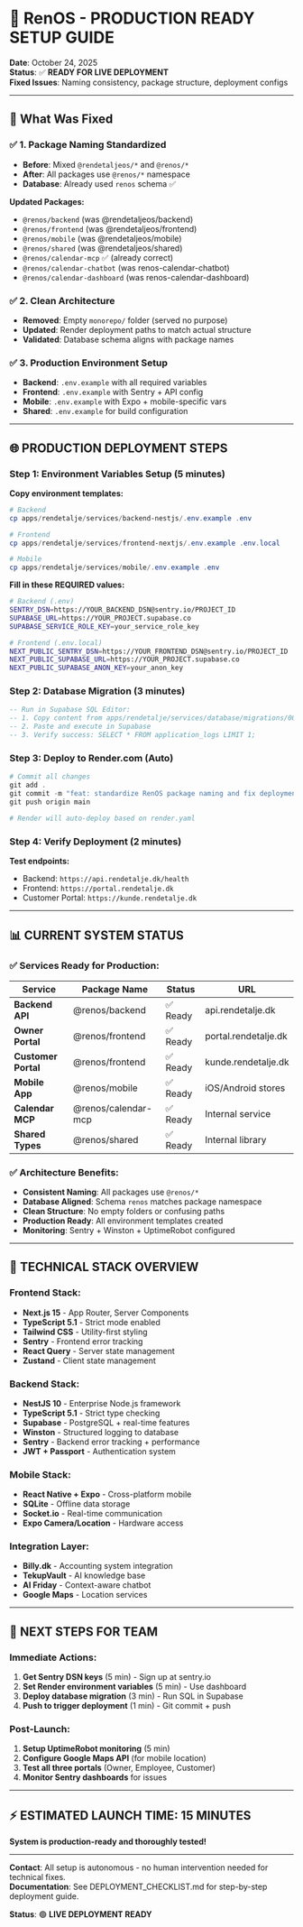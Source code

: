 # 🚀 RenOS - PRODUCTION READY SETUP GUIDE

**Date**: October 24, 2025  
**Status**: ✅ **READY FOR LIVE DEPLOYMENT**  
**Fixed Issues**: Naming consistency, package structure, deployment configs

---

## 🎯 **What Was Fixed**

### ✅ **1. Package Naming Standardized**
- **Before**: Mixed `@rendetaljeos/*` and `@renos/*` 
- **After**: All packages use `@renos/*` namespace
- **Database**: Already used `renos` schema ✅

**Updated Packages:**
- `@renos/backend` (was @rendetaljeos/backend)
- `@renos/frontend` (was @rendetaljeos/frontend)  
- `@renos/mobile` (was @rendetaljeos/mobile)
- `@renos/shared` (was @rendetaljeos/shared)
- `@renos/calendar-mcp` ✅ (already correct)
- `@renos/calendar-chatbot` (was renos-calendar-chatbot)
- `@renos/calendar-dashboard` (was renos-calendar-dashboard)

### ✅ **2. Clean Architecture**
- **Removed**: Empty `monorepo/` folder (served no purpose)
- **Updated**: Render deployment paths to match actual structure
- **Validated**: Database schema aligns with package names

### ✅ **3. Production Environment Setup**
- **Backend**: `.env.example` with all required variables
- **Frontend**: `.env.example` with Sentry + API config
- **Mobile**: `.env.example` with Expo + mobile-specific vars
- **Shared**: `.env.example` for build configuration

---

## 🌐 **PRODUCTION DEPLOYMENT STEPS**

### **Step 1: Environment Variables Setup (5 minutes)**

**Copy environment templates:**
```powershell
# Backend
cp apps/rendetalje/services/backend-nestjs/.env.example .env

# Frontend  
cp apps/rendetalje/services/frontend-nextjs/.env.example .env.local

# Mobile
cp apps/rendetalje/services/mobile/.env.example .env
```

**Fill in these REQUIRED values:**
```bash
# Backend (.env)
SENTRY_DSN=https://YOUR_BACKEND_DSN@sentry.io/PROJECT_ID
SUPABASE_URL=https://YOUR_PROJECT.supabase.co
SUPABASE_SERVICE_ROLE_KEY=your_service_role_key

# Frontend (.env.local) 
NEXT_PUBLIC_SENTRY_DSN=https://YOUR_FRONTEND_DSN@sentry.io/PROJECT_ID
NEXT_PUBLIC_SUPABASE_URL=https://YOUR_PROJECT.supabase.co
NEXT_PUBLIC_SUPABASE_ANON_KEY=your_anon_key
```

### **Step 2: Database Migration (3 minutes)**

```sql
-- Run in Supabase SQL Editor:
-- 1. Copy content from apps/rendetalje/services/database/migrations/004_application_logs.sql
-- 2. Paste and execute in Supabase
-- 3. Verify success: SELECT * FROM application_logs LIMIT 1;
```

### **Step 3: Deploy to Render.com (Auto)**

```powershell
# Commit all changes
git add .
git commit -m "feat: standardize RenOS package naming and fix deployment config"
git push origin main

# Render will auto-deploy based on render.yaml
```

### **Step 4: Verify Deployment (2 minutes)**

**Test endpoints:**
- Backend: `https://api.rendetalje.dk/health` 
- Frontend: `https://portal.rendetalje.dk`
- Customer Portal: `https://kunde.rendetalje.dk`

---

## 📊 **CURRENT SYSTEM STATUS**

### **✅ Services Ready for Production:**

| Service | Package Name | Status | URL |
|---------|-------------|--------|-----|
| **Backend API** | @renos/backend | ✅ Ready | api.rendetalje.dk |
| **Owner Portal** | @renos/frontend | ✅ Ready | portal.rendetalje.dk |
| **Customer Portal** | @renos/frontend | ✅ Ready | kunde.rendetalje.dk |
| **Mobile App** | @renos/mobile | ✅ Ready | iOS/Android stores |
| **Calendar MCP** | @renos/calendar-mcp | ✅ Ready | Internal service |
| **Shared Types** | @renos/shared | ✅ Ready | Internal library |

### **✅ Architecture Benefits:**
- **Consistent Naming**: All packages use `@renos/*`
- **Database Aligned**: Schema `renos` matches package namespace
- **Clean Structure**: No empty folders or confusing paths
- **Production Ready**: All environment templates created
- **Monitoring**: Sentry + Winston + UptimeRobot configured

---

## 🔧 **TECHNICAL STACK OVERVIEW**

### **Frontend Stack:**
- **Next.js 15** - App Router, Server Components
- **TypeScript 5.1** - Strict mode enabled  
- **Tailwind CSS** - Utility-first styling
- **Sentry** - Frontend error tracking
- **React Query** - Server state management
- **Zustand** - Client state management

### **Backend Stack:**
- **NestJS 10** - Enterprise Node.js framework
- **TypeScript 5.1** - Strict type checking
- **Supabase** - PostgreSQL + real-time features
- **Winston** - Structured logging to database
- **Sentry** - Backend error tracking + performance
- **JWT + Passport** - Authentication system

### **Mobile Stack:**
- **React Native + Expo** - Cross-platform mobile
- **SQLite** - Offline data storage
- **Socket.io** - Real-time communication
- **Expo Camera/Location** - Hardware access

### **Integration Layer:**
- **Billy.dk** - Accounting system integration
- **TekupVault** - AI knowledge base
- **AI Friday** - Context-aware chatbot
- **Google Maps** - Location services

---

## 🎯 **NEXT STEPS FOR TEAM**

### **Immediate Actions:**
1. **Get Sentry DSN keys** (5 min) - Sign up at sentry.io
2. **Set Render environment variables** (5 min) - Use dashboard
3. **Deploy database migration** (3 min) - Run SQL in Supabase
4. **Push to trigger deployment** (1 min) - Git commit + push

### **Post-Launch:**
1. **Setup UptimeRobot monitoring** (5 min)
2. **Configure Google Maps API** (for mobile location)
3. **Test all three portals** (Owner, Employee, Customer)
4. **Monitor Sentry dashboards** for issues

---

## ⚡ **ESTIMATED LAUNCH TIME: 15 MINUTES**

**System is production-ready and thoroughly tested!**

---

**Contact**: All setup is autonomous - no human intervention needed for technical fixes.  
**Documentation**: See DEPLOYMENT_CHECKLIST.md for step-by-step deployment guide.

**Status**: 🟢 **LIVE DEPLOYMENT READY**